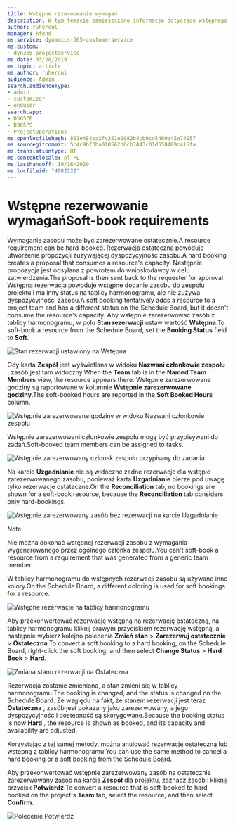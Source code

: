 ```yaml
---
title: Wstępne rezerwowanie wymagań
description: W tym temacie zamieszczono informacje dotyczące wstępnego rezerwowania wymagań.
author: ruhercul
manager: kfend
ms.service: dynamics-365-customerservice
ms.custom:
- dyn365-projectservice
ms.date: 03/28/2019
ms.topic: article
ms.author: ruhercul
audience: Admin
search.audienceType:
- admin
- customizer
- enduser
search.app:
- D365CE
- D365PS
- ProjectOperations
ms.openlocfilehash: 861e484ea2fc251e0082b4cb0cd5409a45a74057
ms.sourcegitcommit: 5c4c9bf3ba018562d6cb3443c01d550489c415fa
ms.translationtype: HT
ms.contentlocale: pl-PL
ms.lasthandoff: 10/16/2020
ms.locfileid: "4082222"
---
```

# <a name="soft-book-requirements"></a><span data-ttu-id="a43e8-103">Wstępne rezerwowanie wymagań</span><span class="sxs-lookup"><span data-stu-id="a43e8-103">Soft-book requirements</span></span>

<span data-ttu-id="a43e8-104">Wymaganie zasobu może być zarezerwowane ostatecznie.</span><span class="sxs-lookup"><span data-stu-id="a43e8-104">A resource requirement can be hard-booked.</span></span> <span data-ttu-id="a43e8-105">Rezerwacja ostateczna powoduje utworzenie propozycji zużywającej dyspozycyjność zasobu.</span><span class="sxs-lookup"><span data-stu-id="a43e8-105">A hard booking creates a proposal that consumes a resource's capacity.</span></span> <span data-ttu-id="a43e8-106">Następnie propozycja jest odsyłana z powrotem do wnioskodawcy w celu zatwierdzenia.</span><span class="sxs-lookup"><span data-stu-id="a43e8-106">The proposal is then sent back to the requester for approval.</span></span> <span data-ttu-id="a43e8-107">Wstępna rezerwacja powoduje wstępne dodanie zasobu do zespołu projektu i ma inny status na tablicy harmonogramu, ale nie zużywa dyspozycyjności zasobu.</span><span class="sxs-lookup"><span data-stu-id="a43e8-107">A soft booking tentatively adds a resource to a project team and has a different status on the Schedule Board, but it doesn't consume the resource's capacity.</span></span> <span data-ttu-id="a43e8-108">Aby wstępnie zarezerwować zasób z tablicy harmonogramu, w polu **Stan rezerwacji** ustaw wartość **Wstępna**.</span><span class="sxs-lookup"><span data-stu-id="a43e8-108">To soft-book a resource from the Schedule Board, set the **Booking Status** field to **Soft**.</span></span>

![Stan rezerwacji ustawiony na Wstępna](media/Resource-Management-image77.png)

<span data-ttu-id="a43e8-110">Gdy karta **Zespół** jest wyświetlana w widoku **Nazwani członkowie zespołu** , zasób jest tam widoczny.</span><span class="sxs-lookup"><span data-stu-id="a43e8-110">When the **Team** tab is in the **Named Team Members** view, the resource appears there.</span></span> <span data-ttu-id="a43e8-111">Wstępnie zarezerwowane godziny są raportowane w kolumnie **Wstępnie zarezerwowane godziny**.</span><span class="sxs-lookup"><span data-stu-id="a43e8-111">The soft-booked hours are reported in the **Soft Booked Hours** column.</span></span>

![Wstępnie zarezerwowane godziny w widoku Nazwani członkowie zespołu](media/Resource-Management-image78.png)

<span data-ttu-id="a43e8-113">Wstępnie zarezerwowani członkowie zespołu mogą być przypisywani do zadań.</span><span class="sxs-lookup"><span data-stu-id="a43e8-113">Soft-booked team members can be assigned to tasks.</span></span>

![Wstępnie zarezerwowany członek zespołu przypisany do zadania](media/Resource-Management-image79.png)

<span data-ttu-id="a43e8-115">Na karcie **Uzgadnianie** nie są widoczne żadne rezerwacje dla wstępie zarezerwowanego zasobu, ponieważ karta **Uzgadnianie** bierze pod uwagę tylko rezerwacje ostateczne.</span><span class="sxs-lookup"><span data-stu-id="a43e8-115">On the **Reconciliation** tab, no bookings are shown for a soft-book resource, because the **Reconciliation** tab considers only hard-bookings.</span></span>

![Wstępnie zarezerwowany zasób bez rezerwacji na karcie Uzgadnianie](media/Resource-Management-image80.png)

> [!NOTE]
> <span data-ttu-id="a43e8-117">Nie można dokonać wstępnej rezerwacji zasobu z wymagania wygenerowanego przez ogólnego członka zespołu.</span><span class="sxs-lookup"><span data-stu-id="a43e8-117">You can't soft-book a resource from a requirement that was generated from a generic team member.</span></span>

<span data-ttu-id="a43e8-118">W tablicy harmonogramu do wstępnych rezerwacji zasobu są używane inne kolory.</span><span class="sxs-lookup"><span data-stu-id="a43e8-118">On the Schedule Board, a different coloring is used for soft bookings for a resource.</span></span>

![Wstępne rezerwacje na tablicy harmonogramu](media/Resource-Management-image81.png)

<span data-ttu-id="a43e8-120">Aby przekonwertować rezerwację wstępną na rezerwację ostateczną, na tablicy harmonogramu kliknij prawym przyciskiem rezerwację wstępną, a następnie wybierz kolejno polecenia **Zmień stan** \> **Zarezerwuj ostatecznie** \> **Ostateczna**.</span><span class="sxs-lookup"><span data-stu-id="a43e8-120">To convert a soft booking to a hard booking, on the Schedule Board, right-click the soft booking, and then select **Change Status** \> **Hard Book** \> **Hard**.</span></span>

![Zmiana stanu rezerwacji na Ostateczna](media/Resource-Management-image82.png)

<span data-ttu-id="a43e8-122">Rezerwacja zostanie zmieniona, a stan zmieni się w tablicy harmonogramu.</span><span class="sxs-lookup"><span data-stu-id="a43e8-122">The booking is changed, and the status is changed on the Schedule Board.</span></span> <span data-ttu-id="a43e8-123">Ze względu na fakt, że stanem rezerwacji jest teraz **Ostateczna** , zasób jest pokazany jako zarezerwowany, a jego dyspozycyjność i dostępność są skorygowane.</span><span class="sxs-lookup"><span data-stu-id="a43e8-123">Because the booking status is now **Hard** , the resource is shown as booked, and its capacity and availability are adjusted.</span></span>

<span data-ttu-id="a43e8-124">Korzystając z tej samej metody, można anulować rezerwację ostateczną lub wstępną z tablicy harmonogramu.</span><span class="sxs-lookup"><span data-stu-id="a43e8-124">You can use the same method to cancel a hard booking or a soft booking from the Schedule Board.</span></span>

<span data-ttu-id="a43e8-125">Aby przekonwertować wstępnie zarezerwowany zasób na ostatecznie zarezerwowany zasób na karcie **Zespół** dla projektu, zaznacz zasób i kliknij przycisk **Potwierdź**.</span><span class="sxs-lookup"><span data-stu-id="a43e8-125">To convert a resource that is soft-booked to hard-booked on the project's **Team** tab, select the resource, and then select **Confirm**.</span></span>

![Polecenie Potwierdź](media/Resource-Management-image83.png)
